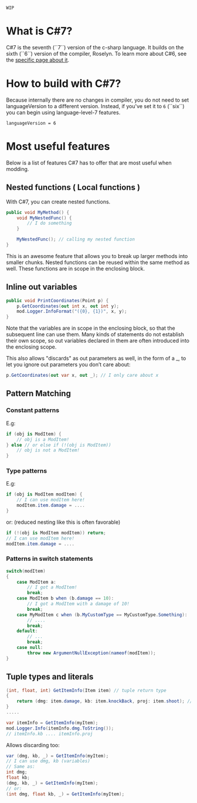 `WIP`
# What is C#7?
C#7 is the seventh (\`\`7´´) version of the c-sharp language. It builds on the sixth (\`\`6´´) version of the compiler, Roselyn. To learn more about C#6, see the [specific page about it](Intermediate-modding-with-c%236).

# How to build with C#7?
Because internally there are no changes in compiler, you do not need to set languageVersion to a different version. Instead, if you've set it to `6` (\`\`six´´) you can begin using language-level-7 features.
```
languageVersion = 6
```

# Most useful features
Below is a list of features C#7 has to offer that are most useful when modding.

## Nested functions ( Local functions )
With C#7, you can create nested functions.
```c#
public void MyMethod() {
    void MyNestedFunc() {
        // I do something
    }

    MyNestedFunc(); // calling my nested function
}
```
This is an awesome feature that allows you to break up larger methods into smaller chunks. Nested functions can be reused within the same method as well. These functions are in scope in the enclosing block.

## Inline out variables
```cs
public void PrintCoordinates(Point p) {
    p.GetCoordinates(out int x, out int y);
    mod.Logger.InfoFormat("({0}, {1})", x, y);
}
```
Note that the variables are in scope in the enclosing block, so that the subsequent line can use them. Many kinds of statements do not establish their own scope, so out variables declared in them are often introduced into the enclosing scope.

This also allows "discards" as out parameters as well, in the form of a _, to let you ignore out parameters you don’t care about:
```cs
p.GetCoordinates(out var x, out _); // I only care about x
```

## Pattern Matching
### Constant patterns
E.g:
```cs
if (obj is ModItem) {
    // obj is a ModItem!
} else // or else if (!(obj is ModItem))
    // obj is not a ModItem!
}
```

### Type patterns
E.g:
```cs
if (obj is ModItem modItem) {
    // I can use modItem here!
    modItem.item.damage = ....
}
```
or: (reduced nesting like this is often favorable)
```cs
if (!(obj is ModItem modItem)) return;
// I can use modItem here!
modItem.item.damage = ....
```

### Patterns in switch statements
```cs
switch(modItem)
{
    case ModItem a:
        // I got a ModItem!
        break;
    case ModItem b when (b.damage == 10):
        // I got a ModItem with a damage of 10!
        break;
    case MyModItem c when (b.MyCustomType == MyCustomType.Something):
        // ....
        break;
    default:
        // ...
        break;
    case null:
        throw new ArgumentNullException(nameof(modItem));
}
```

## Tuple types and literals
```cs
(int, float, int) GetItemInfo(Item item) // tuple return type
{
    return (dmg: item.damage, kb: item.knockBack, proj: item.shoot); // tuple literal
}
.....

var itemInfo = GetItemInfo(myItem);
mod.Logger.Info(itemInfo.dmg.ToString());
// itemInfo.kb .... itemInfo.proj
```

Allows discarding too:

```cs
var (dmg, kb, _) = GetItemInfo(myItem);
// I can use dmg, kb (variables)
// Same as:
int dmg;
float kb;
(dmg, kb, _) = GetItemInfo(myItem);
// or:
(int dmg, float kb, _) = GetItemInfo(myItem);
```